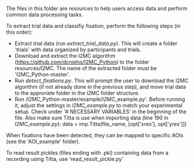 The files in this folder are resources to help users access data and perform common data processing tasks.

To extract trial data and classifiy fixation, perform the following steps (in this order):
* Extract trial data (run *extract_trial_data.py*). This will create a folder 'trials' with data organized by participants and trials.
* Download and extract the I2MC algorithm (https://github.com/dcnieho/I2MC_Python) to the folder resources/I2MC. The name of the extracted folder must be 'I2MC_Python-master'.
* Run *detect_fixations.py*. This will prompt the user to download the I2MC algorithm (if not already done in the previous step), and move trial data to the approriate folder in the I2MC folder structure. 
* Run /I2MC_Python-master/example/I2MC_example.py'. Before running it, adjust the settings in *I2MC_example.py* to match your experimental setup. Check under '# NECESSARY VARIABLES' in the beginning of the file. Also make sure Titta is use when importing data (line 190 in *I2MC_example.py*):
data = imp.Titta(file_name, [opt['xres'], opt['yres']])

When fixations have been detected, they can be mapped to specific AOIs (see the 'AOI_example' folder).

To read result pickles (files ending with .pkl) containing data from a recording using Titta, use 'read_result_pickle.py'
